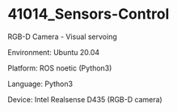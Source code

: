 # 41014_Sensors-Control
RGB-D Camera - Visual servoing

Environment: Ubuntu 20.04

Platform: ROS noetic (Python3)

Language: Python3

Device: Intel Realsense D435 (RGB-D camera)
